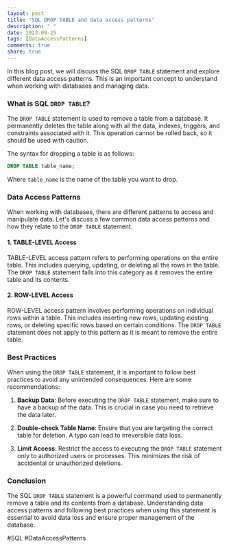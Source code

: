 ```yaml
---
layout: post
title: "SQL DROP TABLE and data access patterns"
description: " "
date: 2023-09-25
tags: [DataAccessPatterns]
comments: true
share: true
---
```


In this blog post, we will discuss the SQL `DROP TABLE` statement and explore different data access patterns. This is an important concept to understand when working with databases and managing data.

### What is SQL `DROP TABLE`?

The `DROP TABLE` statement is used to remove a table from a database. It permanently deletes the table along with all the data, indexes, triggers, and constraints associated with it. This operation cannot be rolled back, so it should be used with caution.

The syntax for dropping a table is as follows:

```sql
DROP TABLE table_name;
```

Where `table_name` is the name of the table you want to drop.

### Data Access Patterns

When working with databases, there are different patterns to access and manipulate data. Let's discuss a few common data access patterns and how they relate to the `DROP TABLE` statement.

#### 1. TABLE-LEVEL Access

TABLE-LEVEL access pattern refers to performing operations on the entire table. This includes querying, updating, or deleting all the rows in the table. The `DROP TABLE` statement falls into this category as it removes the entire table and its contents.

#### 2. ROW-LEVEL Access

ROW-LEVEL access pattern involves performing operations on individual rows within a table. This includes inserting new rows, updating existing rows, or deleting specific rows based on certain conditions. The `DROP TABLE` statement does not apply to this pattern as it is meant to remove the entire table.

### Best Practices

When using the `DROP TABLE` statement, it is important to follow best practices to avoid any unintended consequences. Here are some recommendations:

1. **Backup Data**: Before executing the `DROP TABLE` statement, make sure to have a backup of the data. This is crucial in case you need to retrieve the data later.

2. **Double-check Table Name**: Ensure that you are targeting the correct table for deletion. A typo can lead to irreversible data loss.

3. **Limit Access**: Restrict the access to executing the `DROP TABLE` statement only to authorized users or processes. This minimizes the risk of accidental or unauthorized deletions.

### Conclusion

The SQL `DROP TABLE` statement is a powerful command used to permanently remove a table and its contents from a database. Understanding data access patterns and following best practices when using this statement is essential to avoid data loss and ensure proper management of the database.

#SQL #DataAccessPatterns